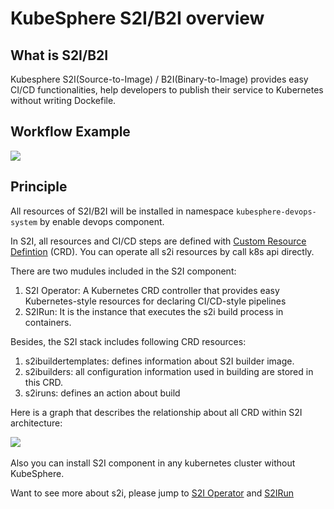 # KubeSphere S2I/B2I overview

## What is S2I/B2I

Kubesphere S2I(Source-to-Image) / B2I(Binary-to-Image) provides easy CI/CD functionalities, help developers to publish their service to Kubernetes without writing Dockefile.

## Workflow Example

![](https://pek3b.qingstor.com/kubesphere-docs/png/20191223103533.png)

## Principle

All resources of S2I/B2I will be installed in namespace `kubesphere-devops-system` by enable devops component.

In S2I, all resources and CI/CD steps are defined with [Custom Resource Defintion](https://kubernetes.io/docs/concepts/extend-kubernetes/api-extension/custom-resources/) (CRD). You can operate all s2i resources by call k8s api directly.

There are two mudules included in the S2I component:

1. S2I Operator: A Kubernetes CRD controller that provides easy Kubernetes-style resources for declaring CI/CD-style pipelines
2. S2IRun: It is the instance that executes the s2i build process in containers.

Besides, the S2I stack includes following CRD resources:

1. s2ibuildertemplates: defines information about S2I builder image.
2. s2ibuilders: all configuration information used in building are stored in this CRD.
3. s2iruns: defines an action about build

Here is a graph that describes the relationship about all CRD within S2I architecture:

​![](../../images/s2i_arch.png)

Also you can install S2I component in any kubernetes cluster without KubeSphere.

Want to see more about s2i, please jump to [S2I Operator](https://github.com/kubesphere/s2ioperator) and [S2IRun](https://github.com/kubesphere/s2irun)

